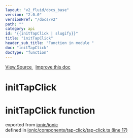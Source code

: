 ```yaml
---
layout: "v2_fluid/docs_base"
version: "2.0.0"
versionHref: "/docs/v2"
path: ""
category: api
id: "{{initTapClick | slugify}}"
title: "initTapClick"
header_sub_title: "Function in module "
doc: "initTapClick"
docType: "function"
---
```



<div class="improve-docs">
  <a href='http://github.com/driftyco/ionic2/tree/master/ionic/components/tap-click/tap-click.ts#L16'>
    View Source
  </a>
  &nbsp;
  <a href='http://github.com/driftyco/ionic2/edit/master/ionic/components/tap-click/tap-click.ts#L16'>
    Improve this doc
  </a>
</div>




<h1 class="api-title">

  initTapClick



</h1>







<h1 class="class export">initTapClick <span class="type">function</span></h1>
<p class="module">exported from <a href='undefined'>ionic/ionic</a><br/>
defined in <a href="https://github.com/driftyco/ionic2/tree/master/ionic/components/tap-click/tap-click.ts#L17-L37">ionic/components/tap-click/tap-click.ts (line 17)</a>
</p>

